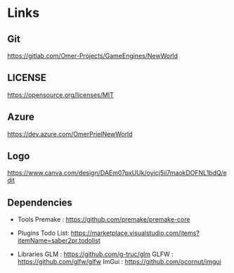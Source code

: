 # Links

## Git
https://gitlab.com/Omer-Projects/GameEngines/NewWorld

## LICENSE
https://opensource.org/licenses/MIT

## Azure
https://dev.azure.com/OmerPrielNewWorld

## Logo
https://www.canva.com/design/DAEm07pxUUk/oyicj5ii7maokDOFNL1bdQ/edit

## Dependencies
* Tools
	Premake	 : https://github.com/premake/premake-core
* Plugins
	Todo List: https://marketplace.visualstudio.com/items?itemName=saber2pr.todolist

* Libraries
	GLM		: https://github.com/g-truc/glm
	GLFW	: https://github.com/glfw/glfw
	ImGui	: https://github.com/ocornut/imgui
